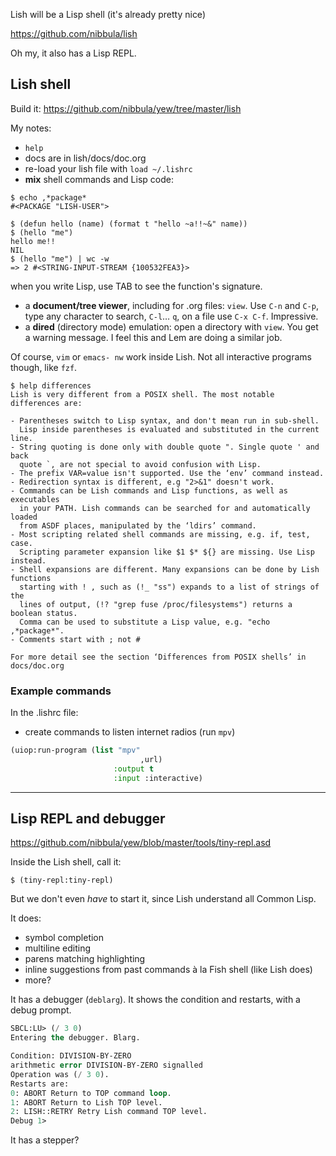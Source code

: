 
Lish will be a Lisp shell (it's already pretty nice)

https://github.com/nibbula/lish

Oh my, it also has a Lisp REPL.

## Lish shell

Build it: https://github.com/nibbula/yew/tree/master/lish

My notes:

- `help`
- docs are in lish/docs/doc.org
- re-load your lish file with `load ~/.lishrc`
- **mix** shell commands and Lisp code:

```
$ echo ,*package*
#<PACKAGE "LISH-USER">

$ (defun hello (name) (format t "hello ~a!!~&" name))
$ (hello "me")
hello me!!
NIL
$ (hello "me") | wc -w
=> 2 #<STRING-INPUT-STREAM {100532FEA3}>
```

when you write Lisp, use TAB to see the function's signature.

- a **document/tree viewer**, including for .org files: `view`. Use `C-n` and `C-p`, type any character to search, `C-l`… `q`, on a file use `C-x C-f`. Impressive.
- a **dired** (directory mode) emulation: open a directory with `view`. You get a warning message. I feel this and Lem are doing a similar job.

Of course, `vim` or `emacs- nw` work inside Lish. Not all interactive programs though, like `fzf`.

```
$ help differences
Lish is very different from a POSIX shell. The most notable differences are:

- Parentheses switch to Lisp syntax, and don't mean run in sub-shell.
  Lisp inside parentheses is evaluated and substituted in the current line.
- String quoting is done only with double quote ". Single quote ' and back
  quote `, are not special to avoid confusion with Lisp.
- The prefix VAR=value isn't supported. Use the ‘env’ command instead.
- Redirection syntax is different, e.g "2>&1" doesn't work.
- Commands can be Lish commands and Lisp functions, as well as executables
  in your PATH. Lish commands can be searched for and automatically loaded
  from ASDF places, manipulated by the ‘ldirs’ command.
- Most scripting related shell commands are missing, e.g. if, test, case.
  Scripting parameter expansion like $1 $* ${} are missing. Use Lisp instead.
- Shell expansions are different. Many expansions can be done by Lish functions
  starting with ! , such as (!_ "ss") expands to a list of strings of the
  lines of output, (!? "grep fuse /proc/filesystems") returns a boolean status.
  Comma can be used to substitute a Lisp value, e.g. "echo ,*package*".
- Comments start with ; not #

For more detail see the section ‘Differences from POSIX shells’ in docs/doc.org
```

### Example commands

In the .lishrc file:

- create commands to listen internet radios (run `mpv`)

```lisp
(uiop:run-program (list "mpv"
                             ,url)
                       :output t
                       :input :interactive)
```

---

## Lisp REPL and debugger

https://github.com/nibbula/yew/blob/master/tools/tiny-repl.asd

Inside the Lish shell, call it:

    $ (tiny-repl:tiny-repl)

But we don't even *have* to start it, since Lish understand all Common Lisp.

It does:

- symbol completion
- multiline editing
- parens matching highlighting
- inline suggestions from past commands à la Fish shell (like Lish does)
- more?

It has a debugger (`deblarg`). It shows the condition and restarts, with a debug prompt.


~~~lisp
SBCL:LU> (/ 3 0)
Entering the debugger. Blarg.

Condition: DIVISION-BY-ZERO
arithmetic error DIVISION-BY-ZERO signalled
Operation was (/ 3 0).
Restarts are:
0: ABORT Return to TOP command loop.
1: ABORT Return to Lish TOP level.
2: LISH::RETRY Retry Lish command TOP level.
Debug 1>
~~~

It has a stepper?
